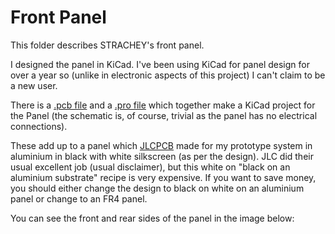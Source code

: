 # Front Panel

This folder describes STRACHEY's front panel.

I designed the panel in KiCad. I've been using KiCad for panel design for over a year so (unlike in electronic aspects of this project) I can't claim to be a new user.

There is a [.pcb file](https://github.com/m0xpd/STRACHEY/blob/main/Hardware/Panel/Strachey%20Panel.kicad_pcb) and a [.pro file](https://github.com/m0xpd/STRACHEY/blob/main/Hardware/Panel/Strachey%20Panel.kicad_pro) which together make a KiCad project for the Panel (the schematic is, of course, trivial as the panel has no electrical connections).

These add up to a panel which [JLCPCB](https://jlcpcb.com) made for my prototype system in aluminium in black with white silkscreen (as per the design). JLC did their usual excellent job (usual disclaimer), but this white on "black on an aluminium substrate" recipe is very expensive. If you want to save money, you should either change the design to black on white on an aluminium panel or change to an FR4 panel. 

You can see the front and rear sides of the panel in the image below:
